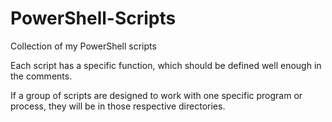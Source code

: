 # PowerShell-Scripts
Collection of my PowerShell scripts

Each script has a specific function, which should be defined well enough in the comments.

If a group of scripts are designed to work with one specific program or process, they will be in those respective directories.
